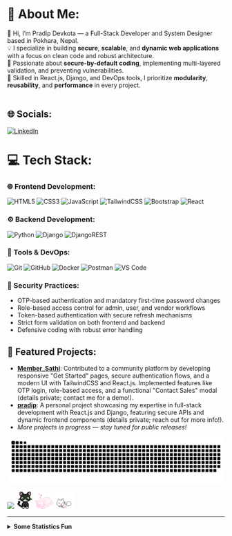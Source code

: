# 💫 About Me:
👋 Hi, I’m Pradip Devkota — a Full-Stack Developer and System Designer based in Pokhara, Nepal.<br>
💡 I specialize in building **secure**, **scalable**, and **dynamic web applications** with a focus on clean code and robust architecture.<br>
🔐 Passionate about **secure-by-default coding**, implementing multi-layered validation, and preventing vulnerabilities.<br>
🧩 Skilled in React.js, Django, and DevOps tools, I prioritize **modularity**, **reusability**, and **performance** in every project.<br><br>

## 🌐 Socials:
[![LinkedIn](https://img.shields.io/badge/LinkedIn-%230077B5.svg?logo=linkedin&logoColor=white)](https://linkedin.com/in/pradip-devkota) 

# 💻 Tech Stack:
### 🌐 Frontend Development:
![HTML5](https://img.shields.io/badge/html5-%23E34F26.svg?style=for-the-badge&logo=html5&logoColor=white)
![CSS3](https://img.shields.io/badge/css3-%231572B6.svg?style=for-the-badge&logo=css3&logoColor=white)
![JavaScript](https://img.shields.io/badge/javascript-%23323330.svg?style=for-the-badge&logo=javascript&logoColor=%23F7DF1E)
![TailwindCSS](https://img.shields.io/badge/TailwindCSS-%2338B2AC.svg?style=for-the-badge&logo=tailwind-css&logoColor=white)
![Bootstrap](https://img.shields.io/badge/Bootstrap-%23563D7C.svg?style=for-the-badge&logo=bootstrap&logoColor=white)
![React](https://img.shields.io/badge/React-%2320232a.svg?style=for-the-badge&logo=react&logoColor=%2361DAFB)

### ⚙️ Backend Development:
![Python](https://img.shields.io/badge/Python-%2314354C.svg?style=for-the-badge&logo=python&logoColor=white)
![Django](https://img.shields.io/badge/Django-%23092E20.svg?style=for-the-badge&logo=django&logoColor=white)
![DjangoREST](https://img.shields.io/badge/DjangoREST-%23092E20.svg?style=for-the-badge&logo=django&logoColor=white)

### 🧰 Tools & DevOps:
![Git](https://img.shields.io/badge/Git-%23F05033.svg?style=for-the-badge&logo=git&logoColor=white)
![GitHub](https://img.shields.io/badge/GitHub-%23121011.svg?style=for-the-badge&logo=github&logoColor=white)
![Docker](https://img.shields.io/badge/Docker-%230db7ed.svg?style=for-the-badge&logo=docker&logoColor=white)
![Postman](https://img.shields.io/badge/Postman-%23FF6C37.svg?style=for-the-badge&logo=postman&logoColor=white)
![VS Code](https://img.shields.io/badge/VS%20Code-%23007ACC.svg?style=for-the-badge&logo=visual-studio-code&logoColor=white)

### 🔐 Security Practices:
- OTP-based authentication and mandatory first-time password changes
- Role-based access control for admin, user, and vendor workflows
- Token-based authentication with secure refresh mechanisms
- Strict form validation on both frontend and backend
- Defensive coding with robust error handling

## 🚀 Featured Projects:
- **[Member_Sathi](https://github.com/Membersathi/Member_Sathi/tree/pradip)**: Contributed to a community platform by developing responsive "Get Started" pages, secure authentication flows, and a modern UI with TailwindCSS and React.js. Implemented features like OTP login, role-based access, and a functional "Contact Sales" modal (details private; contact me for a demo!).
- **[pradip](https://github.com/pradev007/pradip)**: A personal project showcasing my expertise in full-stack development with React.js and Django, featuring secure APIs and dynamic frontend components (details private; reach out for more info!).
- *More projects in progress — stay tuned for public releases!*

<picture>
  <source
    media="(prefers-color-scheme: dark)"
    srcset="https://raw.githubusercontent.com/platane/snk/output/github-contribution-grid-snake-dark.svg"
  />
  <source
    media="(prefers-color-scheme: light)"
    srcset="https://raw.githubusercontent.com/platane/snk/output/github-contribution-grid-snake.svg"
  />
  <img
    alt="github contribution grid snake animation"
    src="https://raw.githubusercontent.com/platane/snk/output/github-contribution-grid-snake.svg"
  />
</picture>

<img src="https://raw.githubusercontent.com/innng/innng/master/assets/kyubey.gif" height="40" />   <img src="https://raw.githubusercontent.com/sudipkc3/sudipkc3/main/assets/Blackcat.gif" height="40" />   <img src="https://raw.githubusercontent.com/sudipkc3/sudipkc3/main/assets/SleepingKitty.gif" height="40" />   <img src="https://raw.githubusercontent.com/sudipkc3/sudipkc3/main/assets/kitty.gif" height="40" />

---

<details>
<summary><b>Some Statistics Fun</b></summary>
<div align="center">
<img src='https://github-readme-stats.vercel.app/api?username=pradev007&show_icons=true&theme=tokyonight&count_private=true&line_height=40' align="left" />
<img src='https://github-readme-stats.vercel.app/api/top-langs/?username=pradev007&theme=tokyonight&hide_langs_below=4' />

[![trophy](https://github-profile-trophy.vercel.app/?username=pradev007&theme=onedark&row=1&column=7)](https://github.com/ryo-ma/github-profile-trophy)

[![GitHub Streak](https://streak-stats.demolab.com/?user=pradev007)](https://git.io/streak-stats)
![!](https://github-profile-summary-cards.vercel.app/api/cards/repos-per-language?username=pradev007&theme=dracula)
![!](https://github-profile-summary-cards.vercel.app/api/cards/most-commit-language?username=sudipkc3&theme=dracula)

## 🤝 Let’s Collaborate
I’m excited to collaborate on innovative projects or freelance opportunities. Reach out to discuss ideas or view my private repositories!

📫 Email: pradpdevkota007@gmail.com  
🏠 Address: Pokhara, Nepal  
</div>
</details>
